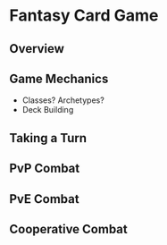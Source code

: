 # Fantasy Card Game

## Overview

## Game Mechanics

* Classes? Archetypes?
* Deck Building


## Taking a Turn

## PvP Combat

## PvE Combat

## Cooperative Combat
